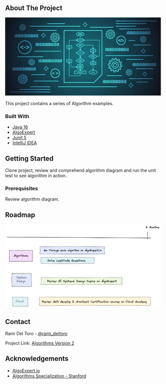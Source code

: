 <!-- ABOUT THE PROJECT -->
## About The Project

![Algorithms Logo](images/algorithms.jpg)

This project contains a series of Algorithm examples.

### Built With

* [Java 16](https://www.oracle.com/java/technologies/javase-jdk16-downloads.html)
* [AlgoExpert](https://www.algoexpert.io/product)
* [Junit 5](https://junit.org/junit5/)
* [IntelliJ IDEA](https://www.jetbrains.com/idea/)



<!-- GETTING STARTED -->
## Getting Started

Clone project, review and comprehend algorithm diagram and run the unit test to see algorithm in action.

### Prerequisites

Review algorithm diagram.

<!-- ROADMAP -->
## Roadmap

![Road Map](images/RoadMap.png)


## Contact

Rami Del Toro - [@rami_deltoro](https://twitter.com/rami_deltoro)

Project Link: [Algorithms Version 2](https://github.com/rami-deltoro/algorithms-v2)



## Acknowledgements

* [AlgoExpert.io](https://www.algoexpert.io)
* [Algorithms Specialization - Stanford](https://www.coursera.org/specializations/algorithms)





<!-- MARKDOWN LINKS & IMAGES -->
<!-- https://www.markdownguide.org/basic-syntax/#reference-style-links -->
[contributors-shield]: https://img.shields.io/github/contributors/rami-deltoro/repo.svg?style=for-the-badge
[contributors-url]: https://github.com/github_username/repo_name/graphs/contributors
[forks-shield]: https://img.shields.io/github/forks/github_username/repo.svg?style=for-the-badge
[forks-url]: https://github.com/github_username/repo_name/network/members
[stars-shield]: https://img.shields.io/github/stars/github_username/repo.svg?style=for-the-badge
[stars-url]: https://github.com/github_username/repo_name/stargazers
[issues-shield]: https://img.shields.io/github/issues/github_username/repo.svg?style=for-the-badge
[issues-url]: https://github.com/github_username/repo_name/issues
[license-shield]: https://img.shields.io/github/license/github_username/repo.svg?style=for-the-badge
[license-url]: https://github.com/github_username/repo_name/blob/master/LICENSE.txt
[linkedin-shield]: https://img.shields.io/badge/-LinkedIn-black.svg?style=for-the-badge&logo=linkedin&colorB=555
[linkedin-url]: https://linkedin.com/in/github_username